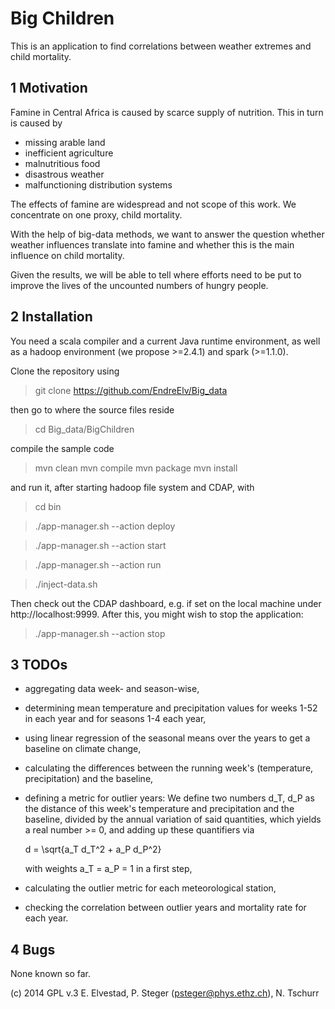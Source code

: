 Big Children
============

This is an application to find correlations between weather extremes and child mortality.

1 Motivation
------------

Famine in Central Africa is caused by scarce supply of nutrition. This
in turn is caused by

- missing arable land
- inefficient agriculture
- malnutritious food
- disastrous weather
- malfunctioning distribution systems

The effects of famine are widespread and not scope of this work. We
concentrate on one proxy, child mortality.

With the help of big-data methods, we want to answer the question
whether weather influences translate into famine and whether this is
the main influence on child mortality.

Given the results, we will be able to tell where efforts need to be
put to improve the lives of the uncounted numbers of hungry people.

2 Installation
--------------

You need a scala compiler and a current Java runtime environment, as well as a hadoop environment (we propose >=2.4.1) and spark (>=1.1.0).

Clone the repository using

> git clone https://github.com/EndreElv/Big_data

then go to where the source files reside

> cd Big_data/BigChildren

compile the sample code

> mvn clean
> mvn compile
> mvn package
> mvn install

and run it, after starting hadoop file system and CDAP, with

> cd bin

> ./app-manager.sh --action deploy

> ./app-manager.sh --action start

> ./app-manager.sh --action run

> ./inject-data.sh

Then check out the CDAP dashboard, e.g. if set on the local machine under
http://localhost:9999. After this, you might wish to stop the application:

> ./app-manager.sh --action stop


3 TODOs
-------

- aggregating data week- and season-wise,

- determining mean temperature and precipitation values for weeks 1-52
  in each year and for seasons 1-4 each year,

- using linear regression of the seasonal means over the years to get
  a baseline on climate change,

- calculating the differences between the running week's (temperature,
  precipitation) and the baseline,

- defining a metric for outlier years: We define two numbers d_T, d_P
  as the distance of this week's temperature and precipitation and the
  baseline, divided by the annual variation of said quantities, which
  yields a real number >= 0,
  and adding up these quantifiers via

  d = \sqrt{a_T d_T^2 + a_P d_P^2}

  with weights a_T = a_P = 1 in a first step,

- calculating the outlier metric for each meteorological station,

- checking the correlation between outlier years and mortality rate
  for each year.


4 Bugs
------

None known so far.

(c) 2014 GPL v.3 E. Elvestad, P. Steger (psteger@phys.ethz.ch), N. Tschurr
